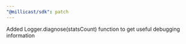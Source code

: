 ```yaml
---
"@millicast/sdk": patch
---
```


Added Logger.diagnose(statsCount) function to get useful debugging information
